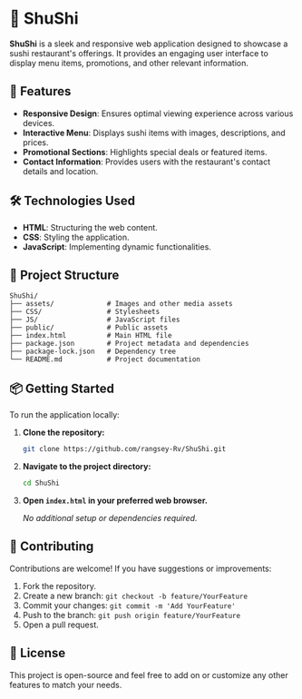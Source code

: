 # 🍣 ShuShi

**ShuShi** is a sleek and responsive web application designed to showcase a sushi restaurant's offerings. It provides an engaging user interface to display menu items, promotions, and other relevant information.

## 🚀 Features

* **Responsive Design**: Ensures optimal viewing experience across various devices.
* **Interactive Menu**: Displays sushi items with images, descriptions, and prices.
* **Promotional Sections**: Highlights special deals or featured items.
* **Contact Information**: Provides users with the restaurant's contact details and location.

## 🛠️ Technologies Used

* **HTML**: Structuring the web content.
* **CSS**: Styling the application.
* **JavaScript**: Implementing dynamic functionalities.

## 📂 Project Structure

```
ShuShi/
├── assets/             # Images and other media assets
├── CSS/                # Stylesheets
├── JS/                 # JavaScript files
├── public/             # Public assets
├── index.html          # Main HTML file
├── package.json        # Project metadata and dependencies
├── package-lock.json   # Dependency tree
└── README.md           # Project documentation
```

## 📦 Getting Started

To run the application locally:

1. **Clone the repository:**

   ```bash
   git clone https://github.com/rangsey-Rv/ShuShi.git
   ```

2. **Navigate to the project directory:**

   ```bash
   cd ShuShi
   ```

3. **Open `index.html` in your preferred web browser.**

   *No additional setup or dependencies required.*

## 🤝 Contributing

Contributions are welcome! If you have suggestions or improvements:

1. Fork the repository.
2. Create a new branch: `git checkout -b feature/YourFeature`
3. Commit your changes: `git commit -m 'Add YourFeature'`
4. Push to the branch: `git push origin feature/YourFeature`
5. Open a pull request.

## 📄 License

This project is open-source and feel free to add on or customize any other features to match your needs.
